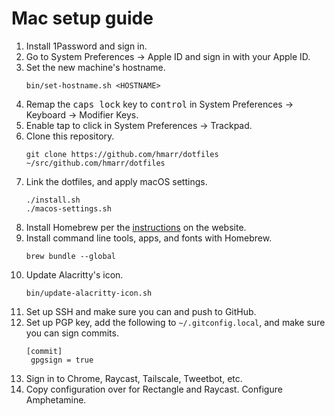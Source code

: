 # Mac setup guide

1. Install 1Password and sign in.
1. Go to System Preferences → Apple ID and sign in with your Apple ID.
1. Set the new machine's hostname.
   ```
   bin/set-hostname.sh <HOSTNAME>
   ```
1. Remap the <kbd>caps lock</kbd> key to <kbd>control</kbd> in System Preferences → Keyboard → Modifier Keys.
1. Enable tap to click in System Preferences → Trackpad.
1. Clone this repository.
   ```
   git clone https://github.com/hmarr/dotfiles ~/src/github.com/hmarr/dotfiles
   ```
1. Link the dotfiles, and apply macOS settings.
   ```
   ./install.sh
   ./macos-settings.sh
   ```
1. Install Homebrew per the [instructions](https://brew.sh/) on the website.
1. Install command line tools, apps, and fonts with Homebrew.
   ```
   brew bundle --global
   ```
1. Update Alacritty's icon.
   ```
   bin/update-alacritty-icon.sh
   ```
1. Set up SSH and make sure you can and push to GitHub.
1. Set up PGP key, add the following to `~/.gitconfig.local`, and make sure you can sign commits.
   ```
   [commit]
   	gpgsign = true
   ```
1. Sign in to Chrome, Raycast, Tailscale, Tweetbot, etc.
1. Copy configuration over for Rectangle and Raycast. Configure Amphetamine.
